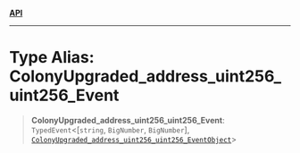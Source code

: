 [**API**](../../../README.md)

***

# Type Alias: ColonyUpgraded\_address\_uint256\_uint256\_Event

> **ColonyUpgraded\_address\_uint256\_uint256\_Event**: `TypedEvent`\<\[`string`, `BigNumber`, `BigNumber`\], [`ColonyUpgraded_address_uint256_uint256_EventObject`](../interfaces/ColonyUpgraded_address_uint256_uint256_EventObject.md)\>
